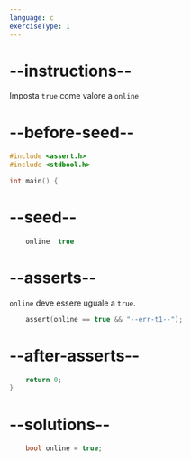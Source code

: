 ```yaml
---
language: c
exerciseType: 1
---
```


# --instructions--

Imposta `true` come valore a `online`

# --before-seed--

```c
#include <assert.h>
#include <stdbool.h>

int main() {
```

# --seed--

```c
	online  true
```

# --asserts--

`online` deve essere uguale a `true`.

```c
	assert(online == true && "--err-t1--");
```

# --after-asserts--

```c
	return 0;
}
```

# --solutions--

```c
	bool online = true;
```
